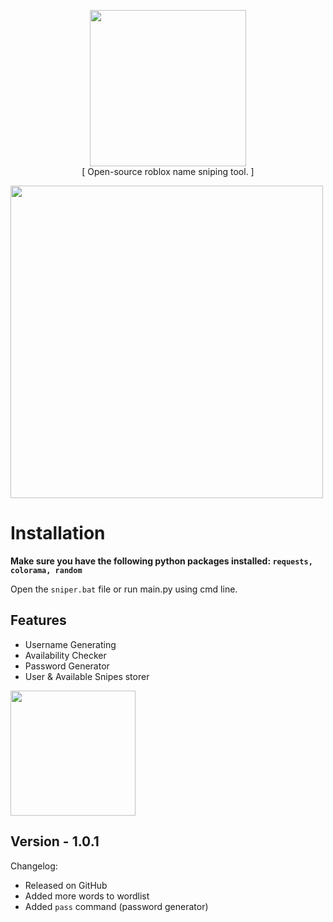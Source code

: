 <p align="center">
  <img src="https://github.com/user-attachments/assets/18ee90a0-786f-4014-8351-c629c54fcb95" height="250px"/>
  <br>
  [ Open-source roblox name sniping tool. ]
</p>

<img align="center" src="https://github.com/user-attachments/assets/20f78391-2b4a-42c4-85d4-391ecbc0edcc" height="500px"/>

# Installation
**Make sure you have the following python packages installed: ``requests, colorama, random``**

Open the ``sniper.bat`` file or run main.py using cmd line.


## Features

- Username Generating
- Availability Checker
- Password Generator
- User & Available Snipes storer

<img align="center" src="https://media.discordapp.net/attachments/1310445192146587721/1315159529280770048/sadsaas.png?ex=67566542&is=675513c2&hm=eddc3af41a3fc95b0a73d5cf513aac47cfa87b442d9e3d4a91e0e66bb7cb71bc&=&format=webp&quality=lossless&width=1440&height=432" height="200px"/>

## Version - 1.0.1

Changelog:

- Released on GitHub
- Added more words to wordlist
- Added ``pass`` command (password generator)
